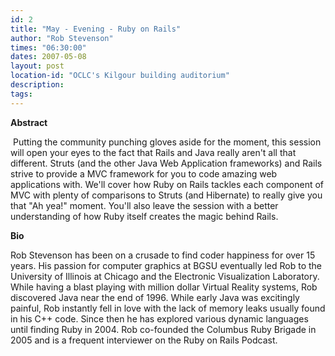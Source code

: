 ```yaml
---
id: 2
title: "May - Evening - Ruby on Rails"
author: "Rob Stevenson"
times: "06:30:00"
dates: 2007-05-08
layout: post
location-id: "OCLC's Kilgour building auditorium"  
description: 
tags: 
---
```

 **Abstract**

&nbsp;Putting the community punching gloves aside for the moment, this session will open your eyes to the fact that Rails and Java really aren't all that different. Struts (and the other Java Web Application frameworks) and Rails strive to provide a MVC framework for you to code amazing web applications with. We'll cover how Ruby on Rails tackles each component of MVC with plenty of comparisons to Struts (and Hibernate) to really give you that "Ah yea!" moment. You'll also leave the session with a better understanding of how Ruby itself creates the magic behind Rails.

 

**Bio**

Rob Stevenson has been on a crusade to find coder happiness for over 15 years. His passion for computer graphics at BGSU eventually led Rob to the University of Illinois at Chicago and the Electronic Visualization Laboratory. While having a blast playing with million dollar Virtual Reality systems, Rob discovered Java near the end of 1996. While early Java was excitingly painful, Rob instantly fell in love with the lack of memory leaks usually found in his C++ code. Since then he has explored various dynamic languages until finding Ruby in 2004. Rob co-founded the Columbus Ruby Brigade in 2005 and is a frequent interviewer on the Ruby on Rails Podcast.

